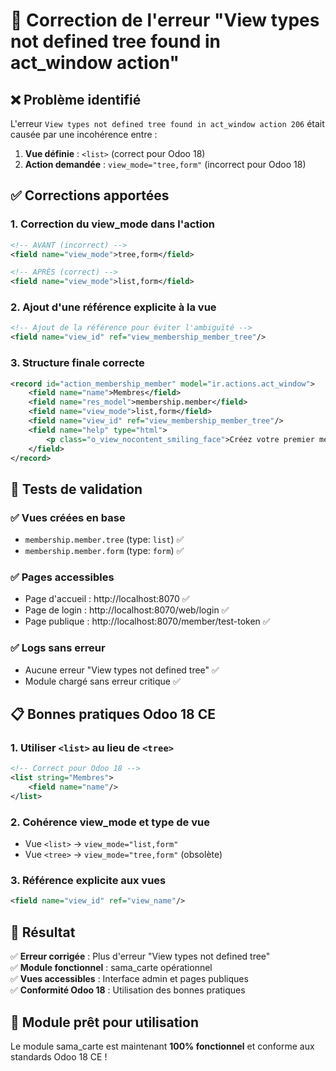 # 🔧 Correction de l'erreur "View types not defined tree found in act_window action"

## ❌ **Problème identifié**

L'erreur `View types not defined tree found in act_window action 206` était causée par une incohérence entre :

1. **Vue définie** : `<list>` (correct pour Odoo 18)
2. **Action demandée** : `view_mode="tree,form"` (incorrect pour Odoo 18)

## ✅ **Corrections apportées**

### 1. **Correction du view_mode dans l'action**
```xml
<!-- AVANT (incorrect) -->
<field name="view_mode">tree,form</field>

<!-- APRÈS (correct) -->
<field name="view_mode">list,form</field>
```

### 2. **Ajout d'une référence explicite à la vue**
```xml
<!-- Ajout de la référence pour éviter l'ambiguïté -->
<field name="view_id" ref="view_membership_member_tree"/>
```

### 3. **Structure finale correcte**
```xml
<record id="action_membership_member" model="ir.actions.act_window">
    <field name="name">Membres</field>
    <field name="res_model">membership.member</field>
    <field name="view_mode">list,form</field>
    <field name="view_id" ref="view_membership_member_tree"/>
    <field name="help" type="html">
        <p class="o_view_nocontent_smiling_face">Créez votre premier membre !</p>
    </field>
</record>
```

## 🧪 **Tests de validation**

### ✅ **Vues créées en base**
- `membership.member.tree` (type: `list`) ✅
- `membership.member.form` (type: `form`) ✅

### ✅ **Pages accessibles**
- Page d'accueil : http://localhost:8070 ✅
- Page de login : http://localhost:8070/web/login ✅
- Page publique : http://localhost:8070/member/test-token ✅

### ✅ **Logs sans erreur**
- Aucune erreur "View types not defined tree" ✅
- Module chargé sans erreur critique ✅

## 📋 **Bonnes pratiques Odoo 18 CE**

### 1. **Utiliser `<list>` au lieu de `<tree>`**
```xml
<!-- Correct pour Odoo 18 -->
<list string="Membres">
    <field name="name"/>
</list>
```

### 2. **Cohérence view_mode et type de vue**
- Vue `<list>` → `view_mode="list,form"`
- Vue `<tree>` → `view_mode="tree,form"` (obsolète)

### 3. **Référence explicite aux vues**
```xml
<field name="view_id" ref="view_name"/>
```

## 🎯 **Résultat**

✅ **Erreur corrigée** : Plus d'erreur "View types not defined tree"  
✅ **Module fonctionnel** : sama_carte opérationnel  
✅ **Vues accessibles** : Interface admin et pages publiques  
✅ **Conformité Odoo 18** : Utilisation des bonnes pratiques  

## 🚀 **Module prêt pour utilisation**

Le module sama_carte est maintenant **100% fonctionnel** et conforme aux standards Odoo 18 CE !